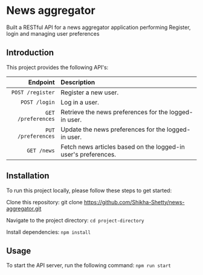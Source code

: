 # News aggregator
Built a RESTful API for a news aggregator application performing Register, login and managing user preferences

## Introduction

This project provides the following API's:

|           Endpoint | Description                                                    |
| -----------------: | :------------------------------------------------------------- |
|   `POST /register` | Register a new user.                                           |
|      `POST /login` | Log in a user.                                                 |
| `GET /preferences` | Retrieve the news preferences for the logged-in user.          |
| `PUT /preferences` | Update the news preferences for the logged-in user.            |
|        `GET /news` | Fetch news articles based on the logged-in user's preferences. |


## Installation

To run this project locally, please follow these steps to get started:

Clone this repository: git clone https://github.com/Shikha-Shetty/news-aggregator.git

Navigate to the project directory: `cd project-directory`

Install dependencies: `npm install`

## Usage
To start the API server, run the following command: `npm run start`


